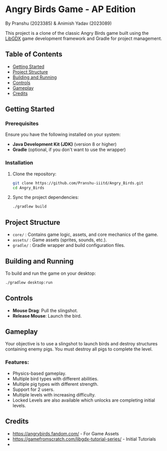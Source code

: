 # Angry Birds Game - AP Edition
By Pranshu (2023385) & Animish Yadav (2023089)

This project is a clone of the classic Angry Birds game built using the [LibGDX](https://libgdx.com/) game development framework and Gradle for project management.

## Table of Contents
- [Getting Started](#getting-started)
- [Project Structure](#project-structure)
- [Building and Running](#building-and-running)
- [Controls](#controls)
- [Gameplay](#gameplay)
- [Credits](#credits)

## Getting Started

### Prerequisites
Ensure you have the following installed on your system:
- **Java Development Kit (JDK)** (version 8 or higher)
- **Gradle** (optional, if you don't want to use the wrapper)

### Installation
1. Clone the repository:
   ```bash
   git clone https://github.com/Pranshu-iiitd/Angry_Birds.git
   cd Angry_Birds
   ```

2. Sync the project dependencies:
   ```bash
   ./gradlew build
   ```

## Project Structure

- `core/` : Contains game logic, assets, and core mechanics of the game.
- `assets/` : Game assets (sprites, sounds, etc.).
- `gradle/` : Gradle wrapper and build configuration files.

## Building and Running

To build and run the game on your desktop:
```bash
./gradlew desktop:run
```

## Controls
- **Mouse Drag**: Pull the slingshot.
- **Release Mouse**: Launch the bird.

## Gameplay

Your objective is to use a slingshot to launch birds and destroy structures containing enemy pigs. You must destroy all pigs to complete the level.

### Features:
- Physics-based gameplay.
- Multiple bird types with different abilities.
- Multiple pig types with different strength.
- Support for 2 users.
- Multiple levels with increasing difficulty.
- Locked Levels are also available which unlocks are completing initial levels.

## Credits
- https://angrybirds.fandom.com/ -  For Game Assets
- https://gamefromscratch.com/libgdx-tutorial-series/ - Initial Tutorials
-
